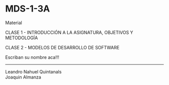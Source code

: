 # MDS-1-3A
Material

CLASE 1  - INTRODUCCIÓN A LA ASIGNATURA, OBJETIVOS Y METODOLOGÍA

CLASE 2 - MODELOS DE DESARROLLO DE SOFTWARE


Escriban su nombre aca!!!
<hr>
Leandro Nahuel Quintanals
<br>
Joaquin Almanza

